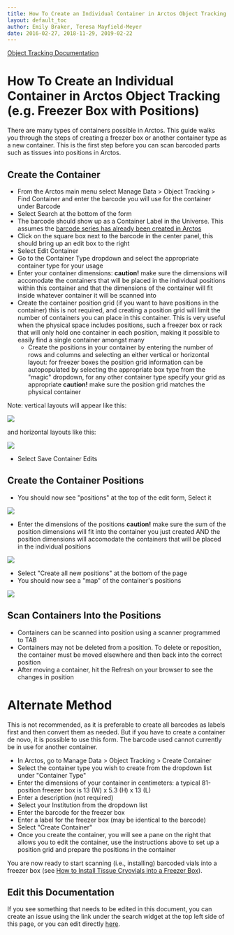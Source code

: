 ```yaml
---
title: How To Create an Individual Container in Arctos Object Tracking
layout: default_toc
author: Emily Braker, Teresa Mayfield-Meyer
date: 2016-02-27, 2018-11-29, 2019-02-22
---
```


[Object Tracking Documentation](https://handbook.arctosdb.org/documentation/container.html)

# How To Create an Individual Container in Arctos Object Tracking (e.g. Freezer Box with Positions)

There are many types of containers possible in Arctos. This guide walks you through the steps of creating a freezer box or another container type as a new container. This is the first step before you can scan barcoded parts such as tissues into positions in Arctos.

## Create the Container
  * From the Arctos main menu select Manage Data > Object Tracking > Find Container and enter the barcode you will use for the container under Barcode 
  * Select Search at the bottom of the form
  * The barcode should show up as a Container Label in the Universe. This assumes the [barcode series has already been created in Arctos](/how_to/How-to-Start-Object-Tracking.html)
  * Click on the square box next to the barcode in the center panel, this should bring up an edit box to the right
  * Select Edit Container
  * Go to the Container Type dropdown and select the appropriate container type for your usage 
  * Enter your container dimensions: **caution!** make sure the dimensions will accomodate the containers that will be placed in the individual positions within this container and that the dimensions of the container will fit inside whatever container it will be scanned into  
  * Create the container position grid (if you want to have positions in the container) this is not required, and creating a position grid will limit the number of containers you can place in this container. This is very useful when the physical space includes positions, such a freezer box or rack that will only hold one container in each position, making it possible to easily find a single container amongst many  
    * Create the positions in your container by entering the number of rows and columns and selecting an either vertical or horizontal layout: for freezer boxes the position grid information can be autopopulated by selecting the appropriate box type from the "magic" dropdown, for any other container type specify your grid as appropriate **caution!** make sure the position grid matches the physical container  
    
  Note: vertical layouts will appear like this:
  
  ![](https://raw.githubusercontent.com/ArctosDB/documentation-wiki/gh-pages/tutorial_images/Vertical_orientation.JPG)
  
  and horizontal layouts like this:
  
  ![](https://raw.githubusercontent.com/ArctosDB/documentation-wiki/gh-pages/tutorial_images/Horizontal_orientation.JPG)
  
  * Select Save Container Edits

## Create the Container Positions
  * You should now see "positions" at the top of the edit form, Select it  
  
  ![](https://raw.githubusercontent.com/ArctosDB/documentation-wiki/gh-pages/images/uploads/Positions.jpg)
  
  * Enter the dimensions of the positions **caution!** make sure the sum of the position dimensions will fit into the container you just created AND the position dimensions will accomodate the containers that will be placed in the individual positions  
  
  ![](https://raw.githubusercontent.com/ArctosDB/documentation-wiki/gh-pages/tutorial_images/Container_position_dimensions.JPG)
  
  * Select "Create all new positions" at the bottom of the page
  * You should now see a "map" of the container's positions
  
  ![](https://raw.githubusercontent.com/ArctosDB/documentation-wiki/gh-pages/tutorial_images/empty%20freezer%20box%20map.JPG)
  
## Scan Containers Into the Positions
  * Containers can be scanned into position using a scanner programmed to TAB  
  * Containers may not be deleted from a position. To delete or reposition, the container must be moved elsewhere and then back into the correct position  
  * After moving a container, hit the Refresh on your browser to see the changes in position  

# Alternate Method
This is not recommended, as it is preferable to create all barcodes as labels first and then convert them as needed. But if you have to create a container de novo, it is possible to use this form. The barcode used cannot currently be in use for another container. 

  * In Arctos, go to Manage Data > Object Tracking > Create Container  
  * Select the container type you wish to create from the dropdown list under "Container Type"  
  * Enter the dimensions of your container in centimeters: a typical 81-position freezer box is 13 (W) x 5.3 (H) x 13 (L)  
  * Enter a description (not required)  
  * Select your Institution from the dropdown list  
  * Enter the barcode for the freezer box  
  * Enter a label for the freezer box (may be identical to the barcode)  
  * Select "Create Container"  
  * Once you create the container, you will see a pane on the right that allows you to edit the container, use the instructions above to set up a position grid and prepare the positions in the container  

You are now ready to start scanning (i.e., installing) barcoded vials into a freezer box (see [How to Install Tissue Cryovials into a Freezer Box](https://arctosdb.github.io/documentation-wiki/how_to/How-to-Install-Tissue-Cryovials-Into-a-Freezer-Box.html)).

## Edit this Documentation

If you see something that needs to be edited in this document, you can create an issue using the link under the search widget at the top left side of this page, or you can edit directly <a href="https://github.com/ArctosDB/documentation-wiki/edit/gh-pages/_how_to/How-to-Create-a-Freezer-Box-Container.markdown" target="_blank">here</a>.
